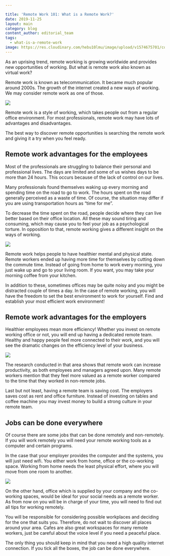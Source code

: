 ```yaml
---

title: 'Remote Work 101: What is a Remote Work?'
date: 2019-11-25
layout: main
category: blog
content_author: editorial_team
tags:
  - what-is-a-remote-work
image: https://res.cloudinary.com/hebu10lmu/image/upload/v1574675701/content/what-is-a-remote-work/aleksi-tappura-mCg0ZgD7BgU-unsplash-1024x678_xw5xgk.jpg  
---
```


As an uprising trend, remote working is growing worldwide and provides new opportunities of working. But what is remote work also known as virtual work? 

Remote work is known as telecommunication. It became much popular around 2000s. The growth of the internet created a new ways of working. We may consider remote work as one of those. 

![](https://res.cloudinary.com/hebu10lmu/image/upload/v1574675701/content/what-is-a-remote-work/aleksi-tappura-mCg0ZgD7BgU-unsplash-1024x678_xw5xgk.jpg) 

Remote work is a style of working, which takes people out from a regular office environment. For most professionals, remote work may have lots of advantages and disadvantages. 

The best way to discover remote opportunities is searching the remote work and giving it a try when you feel ready.&nbsp;

## Remote work advantages for the employees

Most of the professionals are struggling to balance their personal and professional lives. The days are limited and some of us wishes days to be more than 24 hours. This occurs because of the lack of control on our lives. 

Many professionals found themselves waking up every morning and spending time on the road to go to work. The hours spent on the road generally perceived as a waste of time. Of course, the situation may differ if you are using transportation hours as “time for me”. 

To decrease the time spent on the road, people decide where they can live better based on their office location. All these may sound tiring and consuming, which may cause you to feel your job as a psychological torture. In opposition to that, remote working gives a different insight on the ways of working. 

![](https://res.cloudinary.com/hebu10lmu/image/upload/v1574675716/content/what-is-a-remote-work/andrew-neel-cckf4TsHAuw-unsplash-1024x683_igoopz.jpg)

Remote work helps people to have healthier mental and physical state. Remote workers ended up having more time for themselves by cutting down the commute time. Instead of going from home to work every morning, you just wake up and go to your living room. If you want, you may take your morning coffee from your kitchen. 

In addition to these, sometimes offices may be quite noisy and you might be distracted couple of times a day. In the case of remote working, you will have the freedom to set the best environment to work for yourself.&nbsp;Find and establish your most efficient work environment! 

## Remote work advantages for the employers

Healthier employees mean more efficiency! Whether you invest on remote working office or not, you will end up having a dedicated remote team. Healthy and happy people feel more connected to their work, and you will see the dramatic changes on the efficiency level of your business. 

![](https://res.cloudinary.com/hebu10lmu/image/upload/v1574675740/content/what-is-a-remote-work/tyler-franta-iusJ25iYu1c-unsplash-1024x684_oo4b36.jpg)

The research conducted in that area shows that remote work can increase productivity, as both employees and managers agreed upon. Many remote workers mention that they feel more valued as a remote worker compared to the time that they worked in non-remote jobs. 

Last but not least, having a remote team is saving cost. The employers saves cost as rent and office furniture. Instead of investing on tables and coffee machine you may invest money to build a strong culture in your remote team. 

## Jobs can be done everywhere

Of course there are some jobs that can be done remotely and non-remotely. If you will work remotely you will need your remote working tools as a computer and certain programs. 

In the case that your employer provides the computer and the systems, you will just need wifi. You either work from home, office or the co-working space. Working from home needs the least physical effort, where you will move from one room to another. 

![](https://res.cloudinary.com/hebu10lmu/image/upload/v1574675756/content/what-is-a-remote-work/avi-richards-Z3ownETsdNQ-unsplash-1024x768_d75mko.jpg)

On the other hand, office which is supplied by your company and the co-working spaces, would be ideal for your social needs as a remote worker. As from now on you will be in charge of your time, you will need to find out all tips for working remotely. 

You will be responsible for considering possible workplaces and deciding for the one that suits you. Therefore, do not wait to discover all places around your area. Cafes are also great workspaces for many remote workers, just be careful about the voice level if you need a peaceful place. 

The only thing you should keep in mind that you need a high quality internet connection. If you tick all the boxes, the job can be done everywhere.&nbsp;
